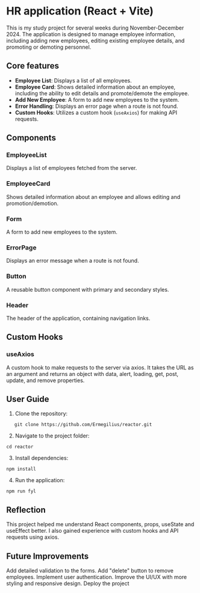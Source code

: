 # HR application (React + Vite)

This is my study project for several weeks during November-December 2024. The application is designed to manage employee information, including adding new employees, editing existing employee details, and promoting or demoting personnel.

## Core features

- **Employee List**: Displays a list of all employees.
- **Employee Card**: Shows detailed information about an employee, including the ability to edit details and promote/demote the employee.
- **Add New Employee**: A form to add new employees to the system.
- **Error Handling**: Displays an error page when a route is not found.
- **Custom Hooks**: Utilizes a custom hook (`useAxios`) for making API requests.

## Components

### EmployeeList

Displays a list of employees fetched from the server.

### EmployeeCard

Shows detailed information about an employee and allows editing and promotion/demotion.

### Form

A form to add new employees to the system.

### ErrorPage

Displays an error message when a route is not found.

### Button

A reusable button component with primary and secondary styles.

### Header

The header of the application, containing navigation links.

## Custom Hooks

### useAxios

A custom hook to make requests to the server via axios. It takes the URL as an argument and returns an object with data, alert, loading, get, post, update, and remove properties.

## User Guide

1. Clone the repository:

```shell
   git clone https://github.com/Ermegilius/reactor.git
```

2. Navigate to the project folder:

```shell
cd reactor
```

3. Install dependencies:

```shell
npm install
```

4. Run the application:

```shell
npm run fyl
```

## Reflection

This project helped me understand React components, props, useState and useEffect better. I also gained experience with custom hooks and API requests using axios.

## Future Improvements

Add detailed validation to the forms.
Add "delete" button to remove employees.
Implement user authentication.
Improve the UI/UX with more styling and responsive design.
Deploy the project
